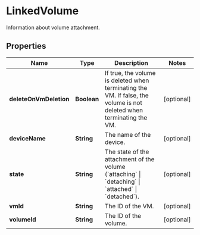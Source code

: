 

# LinkedVolume

Information about volume attachment.

## Properties

| Name | Type | Description | Notes |
|------------ | ------------- | ------------- | -------------|
|**deleteOnVmDeletion** | **Boolean** | If true, the volume is deleted when terminating the VM. If false, the volume is not deleted when terminating the VM. |  [optional] |
|**deviceName** | **String** | The name of the device. |  [optional] |
|**state** | **String** | The state of the attachment of the volume (&#x60;attaching&#x60; \\| &#x60;detaching&#x60; \\| &#x60;attached&#x60; \\| &#x60;detached&#x60;). |  [optional] |
|**vmId** | **String** | The ID of the VM. |  [optional] |
|**volumeId** | **String** | The ID of the volume. |  [optional] |



